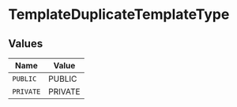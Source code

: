 # TemplateDuplicateTemplateType


## Values

| Name      | Value     |
| --------- | --------- |
| `PUBLIC`  | PUBLIC    |
| `PRIVATE` | PRIVATE   |